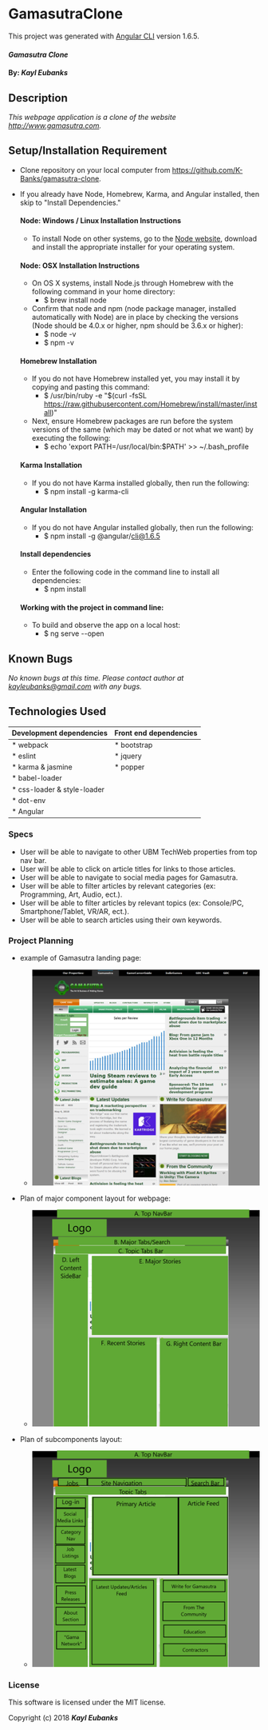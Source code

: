 # GamasutraClone


This project was generated with [Angular CLI](https://github.com/angular/angular-cli) version 1.6.5.

#### _Gamasutra Clone_

#### By: _**Kayl Eubanks**_

## Description

_This webpage application is a clone of the website http://www.gamasutra.com._


## Setup/Installation Requirement

* Clone repository on your local computer from https://github.com/K-Banks/gamasutra-clone.
* If you already have Node, Homebrew, Karma, and Angular installed, then skip to "Install Dependencies."

  #### Node: Windows / Linux Installation Instructions
  * To install Node on other systems, go to the <a href="https://nodejs.org/en/">Node website</a>, download and install the appropriate installer for your operating system.

  #### Node: OSX Installation Instructions
  * On OS X systems, install Node.js through Homebrew with the following command in your home directory:
    * $ brew install node
  * Confirm that node and npm (node package manager, installed automatically with Node) are in place by checking the versions (Node should be 4.0.x or higher, npm should be 3.6.x or higher):
    * $ node -v
    * $ npm -v

  #### Homebrew Installation
  * If you do not have Homebrew installed yet, you may install it by copying and pasting this command:
    * $ /usr/bin/ruby -e "$(curl -fsSL https://raw.githubusercontent.com/Homebrew/install/master/install)"
  * Next, ensure Homebrew packages are run before the system versions of the same (which may be dated or not what we want) by executing the following:
    * $ echo 'export PATH=/usr/local/bin:$PATH' >> ~/.bash_profile

  #### Karma Installation
  * If you do not have Karma installed globally, then run the following:
    * $ npm install -g karma-cli

  #### Angular Installation
  * If you do not have Angular installed globally, then run the following:
    * $ npm install -g @angular/cli@1.6.5

  #### Install dependencies
  * Enter the following code in the command line to install all dependencies:
    * $ npm install

  #### Working with the project in command line:
  * To build and observe the app on a local host:
    * $ ng serve --open



## Known Bugs

_No known bugs at this time._
_Please contact author at kayleubanks@gmail.com with any bugs._

## Technologies Used

| Development dependencies | Front end dependencies |
| :------------ | :------------- |
| * webpack | * bootstrap |
| * eslint | * jquery |
| * karma & jasmine | * popper
| * babel-loader |  |
| * css-loader & style-loader | |
| * dot-env |  |
| * Angular |  |


### Specs
  * User will be able to navigate to other UBM TechWeb properties from top nav bar.
  * User will be able to click on article titles for links to those articles.
  * User will be able to navigate to social media pages for Gamasutra.
  * User will be able to filter articles by relevant categories (ex: Programming, Art, Audio, ect.).
  * User will be able to filter articles by relevant topics (ex: Console/PC, Smartphone/Tablet, VR/AR, ect.).
  * User will be able to search articles using their own keywords.


### Project Planning
  * example of Gamasutra landing page:
    * ![picture](README-img/Gamasutra-plain.png)

  * Plan of major component layout for webpage:
    * ![picture](README-img/Gamasutra-layout.png)

  * Plan of subcomponents layout:
    * ![picture](README-img/Gamasutra-subcomponents.png)

  

### License

This software is licensed under the MIT license.

Copyright (c) 2018 ****_Kayl Eubanks_****

